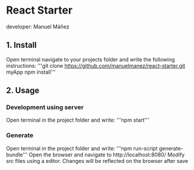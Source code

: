 # React Starter
developer: Manuel Máñez

## 1. Install
  Open terminal navigate to your projects folder and write the following instructions:
    '''git clone https://github.com/manuelmanez/react-starter.git myApp
       npm install'''

## 2. Usage

### Development using server
Open terminal in the project folder and write:
    '''npm start'''

### Generate
Open terminal in the project folder and write:
    '''npm run-script generate-bundle'''
Open the browser and navigate to http://localhost:8080/
Modify src files using a editor.
Changes will be reflected on the browser after save
